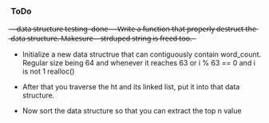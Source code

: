 
### ToDo 
 ̶ ̶-̶ ̶d̶a̶t̶a̶ ̶s̶t̶r̶u̶c̶t̶u̶r̶e̶ ̶t̶e̶s̶t̶i̶n̶g̶ ̶ ̶d̶o̶n̶e̶ ̶
 ̶ ̶-̶ ̶W̶r̶i̶t̶e̶ ̶a̶ ̶f̶u̶n̶c̶t̶i̶o̶n̶ ̶t̶h̶a̶t̶ ̶p̶r̶o̶p̶e̶r̶l̶y̶ ̶d̶e̶s̶t̶r̶u̶c̶t̶ ̶t̶h̶e̶ ̶d̶a̶t̶a̶ ̶s̶t̶r̶u̶c̶t̶u̶r̶e̶.̶ ̶M̶a̶k̶e̶s̶u̶r̶e̶
 ̶ ̶ ̶ ̶s̶t̶r̶d̶u̶p̶e̶d̶ ̶s̶t̶r̶i̶n̶g̶ ̶i̶s̶ ̶f̶r̶e̶e̶d̶ ̶t̶o̶o̶.̶ ̶
   
  - Initialize a new data structrue that can contiguously contain
    word_count. Regular size being 64 and whenever it reaches 63 or i % 63
    == 0 and i is not 1 realloc() 
  - After that you traverse the ht and its linked list, put it into that
    data structure.
    
  - Now sort the data structure so that you can extract the top n value 
